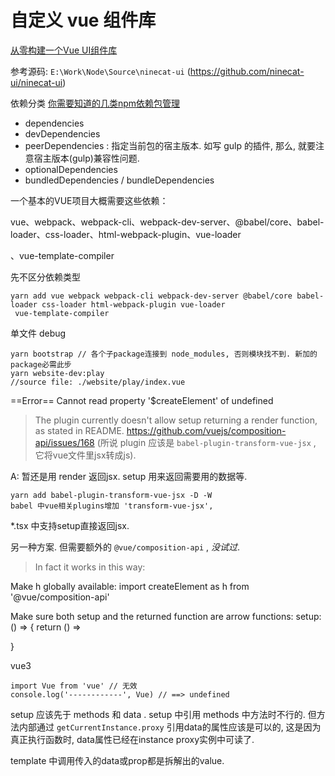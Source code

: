 # 自定义 vue 组件库



[从零构建一个Vue UI组件库](https://segmentfault.com/a/1190000021937620)

参考源码: `E:\Work\Node\Source\ninecat-ui` (https://github.com/ninecat-ui/ninecat-ui)



依赖分类 [你需要知道的几类npm依赖包管理](https://zhuanlan.zhihu.com/p/29855253)

- dependencies
- devDependencies
- peerDependencies : 指定当前包的宿主版本. 如写 gulp 的插件, 那么, 就要注意宿主版本(gulp)兼容性问题.
- optionalDependencies
- bundledDependencies / bundleDependencies





一个基本的VUE项目大概需要这些依赖：

vue、webpack、webpack-cli、webpack-dev-server、@babel/core、babel-loader、css-loader、html-webpack-plugin、vue-loader

、vue-template-compiler



先不区分依赖类型

```node
yarn add vue webpack webpack-cli webpack-dev-server @babel/core babel-loader css-loader html-webpack-plugin vue-loader
 vue-template-compiler
```


单文件 debug
```
yarn bootstrap // 各个子package连接到 node_modules, 否则模块找不到. 新加的package必需此步
yarn website-dev:play
//source file: ./website/play/index.vue
```


==Error== Cannot read property '$createElement' of undefined
> The plugin currently doesn't allow setup returning a render function, as stated in README.
> https://github.com/vuejs/composition-api/issues/168
> (所说 plugin 应该是 `babel-plugin-transform-vue-jsx` , 它将vue文件里jsx转成js).

A: 暂还是用 render 返回jsx. setup 用来返回需要用的数据等.
```
yarn add babel-plugin-transform-vue-jsx -D -W
babel 中vue相关plugins增加 'transform-vue-jsx',
```

*.tsx 中支持setup直接返回jsx.

另一种方案. 但需要额外的 `@vue/composition-api` , _没试过_.
> In fact it works in this way:

  Make h globally available: import createElement as h from '@vue/composition-api'

  Make sure both setup and the returned function are arrow functions: setup: () => { return () => <div /> }


vue3
```
import Vue from 'vue' // 无效
console.log('------------', Vue) // ==> undefined
```

setup 应该先于 methods 和 data .
setup 中引用 methods 中方法时不行的. 但方法内部通过 `getCurrentInstance.proxy` 引用data的属性应该是可以的, 这是因为真正执行函数时,
data属性已经在instance proxy实例中可读了.

template 中调用传入的data或prop都是拆解出的value.


